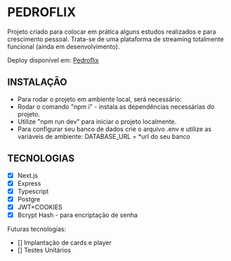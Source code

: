 # PEDROFLIX
Projeto criado para colocar em prática alguns estudos realizados e para crescimento pessoal.
Trata-se de uma plataforma de streaming totalmente funcional (ainda em desenvolvimento).

Deploy disponível em: [Pedroflix](https://pedroflix-five.vercel.app/)

## INSTALAÇÃO
- Para rodar o projeto em ambiente local, será necessário:
- Rodar o comando "npm i" - instala as dependências necessárias do projeto.
- Utilize "npm run dev" para iniciar o projeto localmente.
- Para configurar seu banco de dados crie o arquivo .env e utilize as variáveis de ambiente:
DATABASE_URL = *url do seu banco
## TECNOLOGIAS
- [x] Next.js
- [x] Express
- [x] Typescript
- [x] Postgre
- [x] JWT+COOKIES
- [x] Bcrypt Hash - para encriptação de senha

Futuras tecnologias:

- [] Implantação de cards e player
- [] Testes Unitários